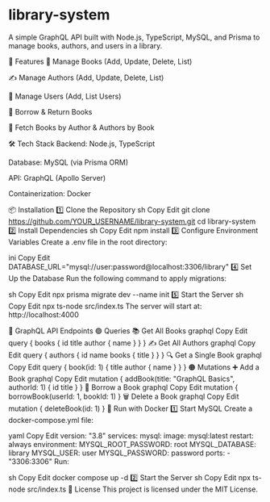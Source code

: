 # library-system
A simple GraphQL API built with Node.js, TypeScript, MySQL, and Prisma to manage books, authors, and users in a library.

🚀 Features
📖 Manage Books (Add, Update, Delete, List)

✍️ Manage Authors (Add, Update, Delete, List)

👤 Manage Users (Add, List Users)

🔄 Borrow & Return Books

🔎 Fetch Books by Author & Authors by Book

🛠 Tech Stack
Backend: Node.js, TypeScript

Database: MySQL (via Prisma ORM)

API: GraphQL (Apollo Server)

Containerization: Docker

📦 Installation
1️⃣ Clone the Repository
sh
Copy
Edit
git clone https://github.com/YOUR_USERNAME/library-system.git
cd library-system
2️⃣ Install Dependencies
sh
Copy
Edit
npm install
3️⃣ Configure Environment Variables
Create a .env file in the root directory:

ini
Copy
Edit
DATABASE_URL="mysql://user:password@localhost:3306/library"
4️⃣ Set Up the Database
Run the following command to apply migrations:

sh
Copy
Edit
npx prisma migrate dev --name init
5️⃣ Start the Server
sh
Copy
Edit
npx ts-node src/index.ts
The server will start at: http://localhost:4000

📌 GraphQL API Endpoints
🟢 Queries
📚 Get All Books
graphql
Copy
Edit
query {
  books {
    id
    title
    author {
      name
    }
  }
}
✍️ Get All Authors
graphql
Copy
Edit
query {
  authors {
    id
    name
    books {
      title
    }
  }
}
🔍 Get a Single Book
graphql
Copy
Edit
query {
  book(id: 1) {
    title
    author {
      name
    }
  }
}
🟠 Mutations
➕ Add a Book
graphql
Copy
Edit
mutation {
  addBook(title: "GraphQL Basics", authorId: 1) {
    id
    title
  }
}
🔄 Borrow a Book
graphql
Copy
Edit
mutation {
  borrowBook(userId: 1, bookId: 1)
}
🗑 Delete a Book
graphql
Copy
Edit
mutation {
  deleteBook(id: 1)
}
🐳 Run with Docker
1️⃣ Start MySQL
Create a docker-compose.yml file:

yaml
Copy
Edit
version: "3.8"
services:
  mysql:
    image: mysql:latest
    restart: always
    environment:
      MYSQL_ROOT_PASSWORD: root
      MYSQL_DATABASE: library
      MYSQL_USER: user
      MYSQL_PASSWORD: password
    ports:
      - "3306:3306"
Run:

sh
Copy
Edit
docker compose up -d
2️⃣ Start the Server
sh
Copy
Edit
npx ts-node src/index.ts
📜 License
This project is licensed under the MIT License.
